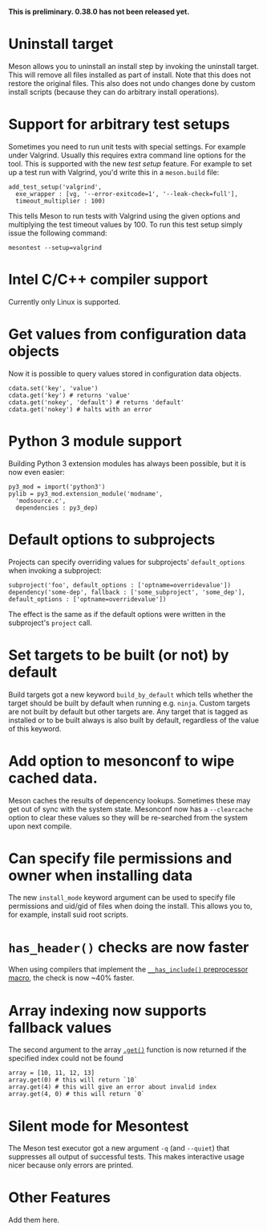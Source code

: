 **This is preliminary. 0.38.0 has not been released yet.**

# Uninstall target

Meson allows you to uninstall an install step by invoking the uninstall target. This will remove all files installed as part of install. Note that this does not restore the original files. This also does not undo changes done by custom install scripts (because they can do arbitrary install operations).

# Support for arbitrary test setups

Sometimes you need to run unit tests with special settings. For example under Valgrind. Usually this requires extra command line options for the tool. This is supported with the new *test setup* feature. For example to set up a test run with Valgrind, you'd write this in a `meson.build` file:

    add_test_setup('valgrind',
      exe_wrapper : [vg, '--error-exitcode=1', '--leak-check=full'],
      timeout_multiplier : 100)

This tells Meson to run tests with Valgrind using the given options and multiplying the test timeout values by 100. To run this test setup simply issue the following command:

    mesontest --setup=valgrind

# Intel C/C++ compiler support

Currently only Linux is supported.

# Get values from configuration data objects

Now it is possible to query values stored in configuration data objects.

    cdata.set('key', 'value')
    cdata.get('key') # returns 'value'
    cdata.get('nokey', 'default') # returns 'default'
    cdata.get('nokey') # halts with an error

# Python 3 module support

Building Python 3 extension modules has always been possible, but it is now even easier:

    py3_mod = import('python3')
    pylib = py3_mod.extension_module('modname',
      'modsource.c',
      dependencies : py3_dep)

# Default options to subprojects

Projects can specify overriding values for subprojects' `default_options` when invoking a subproject:

    subproject('foo', default_options : ['optname=overridevalue'])
    dependency('some-dep', fallback : ['some_subproject', 'some_dep'], default_options : ['optname=overridevalue'])

The effect is the same as if the default options were written in the subproject's `project` call. 

# Set targets to be built (or not) by default

Build targets got a new keyword `build_by_default` which tells whether the target should be built by default when running e.g. `ninja`. Custom targets are not built by default but other targets are. Any target that is tagged as installed or to be built always is also built by default, regardless of the value of this keyword.

# Add option to mesonconf to wipe cached data.

Meson caches the results of depencency lookups. Sometimes these may get out of sync with the system state. Mesonconf now has a `--clearcache` option to clear these values so they will be re-searched from the system upon next compile.

# Can specify file permissions and owner when installing data

The new `install_mode` keyword argument can be used to specify file permissions and uid/gid of files when doing the install. This allows you to, for example, install suid root scripts.

# `has_header()` checks are now faster

When using compilers that implement the [`__has_include()` preprocessor macro](https://clang.llvm.org/docs/LanguageExtensions.html#include-file-checking-macros), the check is now ~40% faster.

# Array indexing now supports fallback values

The second argument to the array [`.get()`](https://github.com/mesonbuild/meson/wiki/Reference-manual#array-object) function is now returned if the specified index could not be found
```
array = [10, 11, 12, 13]
array.get(0) # this will return `10`
array.get(4) # this will give an error about invalid index
array.get(4, 0) # this will return `0`
```

# Silent mode for Mesontest

The Meson test executor got a new argument `-q` (and `--quiet`) that suppresses all output of successful tests. This makes interactive usage nicer because only errors are printed.

# Other Features

Add them here.